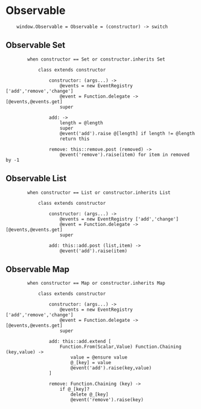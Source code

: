 # Observable

		
		window.Observable = Observable = (constructor) -> switch
		

## Observable Set

			
			when constructor == Set or constructor.inherits Set
			
				class extends constructor
				
					constructor: (args...) ->
						@events = new EventRegistry ['add','remove','change']
						@event = Function.delegate -> [@events,@events.get]
						super
						
					add: ->
						length = @length
						super
						@event('add').raise @[length] if length != @length
						return this
						
					remove: this::remove.post (removed) ->
						@event('remove').raise(item) for item in removed by -1
									

## Observable List

			
			when constructor == List or constructor.inherits List
			
				class extends constructor
				
					constructor: (args...) ->
						@events = new EventRegistry ['add','change']
						@event = Function.delegate -> [@events,@events.get]
						super
						
					add: this::add.post (list,item) ->
						@event('add').raise(item)
						

## Observable Map

			
			when constructor == Map or constructor.inherits Map
			
				class extends constructor
				
					constructor: (args...) ->
						@events = new EventRegistry ['add','remove','change']
						@event = Function.delegate -> [@events,@events.get]
						super
						
					add: this::add.extend [			
						Function.From(Scalar,Value) Function.Chaining (key,value) ->
							value = @ensure value
							@_[key] = value
							@event('add').raise(key,value)
					]
					
					remove: Function.Chaining (key) ->
						if @_[key]?
							delete @_[key]
							@event('remove').raise(key)
